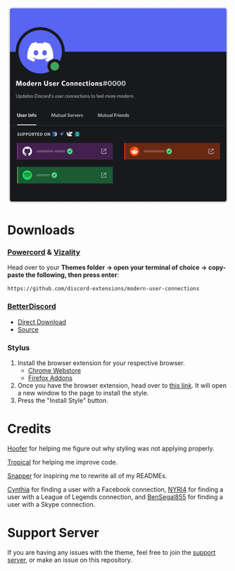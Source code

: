 <img src="./assets/banner.png">

# Downloads
### **[Powercord](https://powercord.dev/) & [Vizality](https://vizality.com/)**
Head over to your **Themes folder -> open your terminal of choice -> copy-paste the following, then press enter**:
```
https://github.com/discord-extensions/modern-user-connections
```

### **[BetterDiscord](https://betterdiscord.app/)**
- [Direct Download](https://github.com/discord-extensions/modern-user-connections/releases/download/betterdiscord/modern-user-connections.theme.css)
- [Source](https://discord-extensions.github.io/modern-user-connections/src/source.css)

### **Stylus**
1. Install the browser extension for your respective browser.
    - [Chrome Webstore](https://chrome.google.com/webstore/detail/stylus/clngdbkpkpeebahjckkjfobafhncgmne)
    - [Firefox Addons](https://addons.mozilla.org/en-US/firefox/addon/styl-us/)
2. Once you have the browser extension, head over to [this link](https://github.com/discord-extensions/modern-user-connections/raw/main/clients/stylus/modern-user-connections.user.css). It will open a new window to the page to install the style.
3. Press the "Install Style" button.

# Credits
[Hoofer](https://github.com/HooferDevelops) for helping me figure out why styling was not applying properly.

[Tropical](https://github.com/Tropix126) for helping me improve code.

[Snapper](https://github.com/snappercord/) for inspiring me to rewrite all of my READMEs.

[Cynthia](https://github.com/cyyynthia) for finding a user with a Facebook connection, [NYRI4](https://github.com/NYRI4) for finding a user with a League of Legends connection, and [BenSegal855](https://github.com/BenSegal855) for finding a user with a Skype connection.

# Support Server
If you are having any issues with the theme, feel free to join the [support server](https://discord.gg/vYdXbEzqDs), or make an issue on this repository.